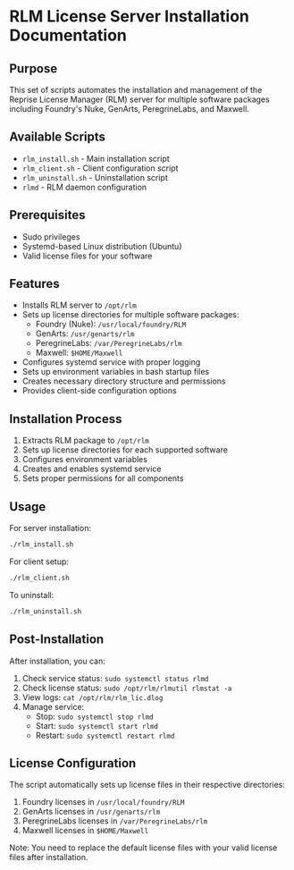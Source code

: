 # RLM License Server Installation Documentation

## Purpose
This set of scripts automates the installation and management of the Reprise License Manager (RLM) server for multiple software packages including Foundry's Nuke, GenArts, PeregrineLabs, and Maxwell.

## Available Scripts

- `rlm_install.sh` - Main installation script
- `rlm_client.sh` - Client configuration script
- `rlm_uninstall.sh` - Uninstallation script
- `rlmd` - RLM daemon configuration

## Prerequisites

- Sudo privileges
- Systemd-based Linux distribution (Ubuntu)
- Valid license files for your software

## Features

- Installs RLM server to `/opt/rlm`
- Sets up license directories for multiple software packages:
  - Foundry (Nuke): `/usr/local/foundry/RLM`
  - GenArts: `/usr/genarts/rlm`
  - PeregrineLabs: `/var/PeregrineLabs/rlm`
  - Maxwell: `$HOME/Maxwell`
- Configures systemd service with proper logging
- Sets up environment variables in bash startup files
- Creates necessary directory structure and permissions
- Provides client-side configuration options

## Installation Process

1. Extracts RLM package to `/opt/rlm`
2. Sets up license directories for each supported software
3. Configures environment variables
4. Creates and enables systemd service
5. Sets proper permissions for all components

## Usage

For server installation:
```bash
./rlm_install.sh
```

For client setup:
```bash
./rlm_client.sh
```

To uninstall:
```bash
./rlm_uninstall.sh
```

## Post-Installation

After installation, you can:

1. Check service status: `sudo systemctl status rlmd`
2. Check license status: `sudo /opt/rlm/rlmutil rlmstat -a`
3. View logs: `cat /opt/rlm/rlm_lic.dlog`
4. Manage service:
   - Stop: `sudo systemctl stop rlmd`
   - Start: `sudo systemctl start rlmd`
   - Restart: `sudo systemctl restart rlmd`

## License Configuration

The script automatically sets up license files in their respective directories:

1. Foundry licenses in `/usr/local/foundry/RLM`
2. GenArts licenses in `/usr/genarts/rlm`
3. PeregrineLabs licenses in `/var/PeregrineLabs/rlm`
4. Maxwell licenses in `$HOME/Maxwell`

Note: You need to replace the default license files with your valid license files after installation. 